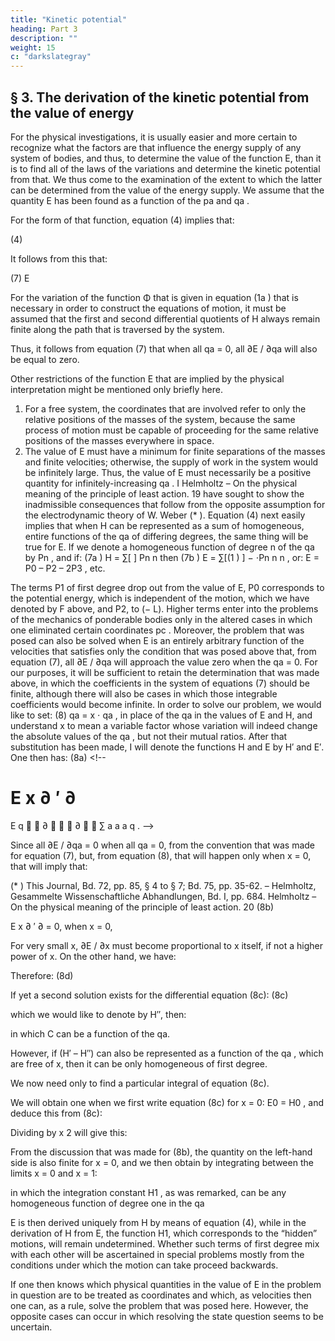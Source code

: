 ```yaml
---
title: "Kinetic potential"
heading: Part 3
description: ""
weight: 15
c: "darkslategray"
---
```



## § 3. The derivation of the kinetic potential from the value of energy

For the physical investigations, it is usually easier and more certain to recognize what
the factors are that influence the energy supply of any system of bodies, and thus, to
determine the value of the function E, than it is to find all of the laws of the variations
and determine the kinetic potential from that. We thus come to the examination of the
extent to which the latter can be determined from the value of the energy supply.
 We assume that the quantity E has been found as a function of the pa
 and qa . 

For the form of that function, equation (4) implies that:

(4) 

<!-- E = H −
H
q
q
  ∂
⋅   ∂   ∑ a
a a -->

It follows from this that:

(7) E

<!-- q
∂
∂ b
 = −
2H
q
q q
  ∂
⋅   ∂ ∂   ∑ a
a a b -->

For the variation of the function Φ that is given in equation (1a
) that is necessary in
order to construct the equations of motion, it must be assumed that the first and second
differential quotients of H always remain finite along the path that is traversed by the
system. 

Thus, it follows from equation (7) that when all qa = 0, all ∂E / ∂qa
 will also be
equal to zero.

 Other restrictions of the function E that are implied by the physical interpretation
might be mentioned only briefly here.
 1) For a free system, the coordinates that are involved refer to only the relative
positions of the masses of the system, because the same process of motion must be
capable of proceeding for the same relative positions of the masses everywhere in space.
 2) The value of E must have a minimum for finite separations of the masses and
finite velocities; otherwise, the supply of work in the system would be infinitely large.
Thus, the value of E must necessarily be a positive quantity for infinitely-increasing qa
 . I 
Helmholtz – On the physical meaning of the principle of least action. 19
have sought to show the inadmissible consequences that follow from the opposite
assumption for the electrodynamic theory of W. Weber (*
).
 Equation (4) next easily implies that when H can be represented as a sum of
homogeneous, entire functions of the qa
 of differing degrees, the same thing will be true
for E. If we denote a homogeneous function of degree n of the qa
 by Pn , and if:
(7a
) H = ∑[ ] Pn
n
then
(7b
) E = ∑[(1 ) ] − ⋅Pn
n
n ,
or:
E = P0 – P2 – 2P3 , etc.

The terms P1 of first degree drop out from the value of E, P0 corresponds to the potential energy, which is independent of the motion, which we have denoted by F
above, and P2, to (− L). Higher terms enter into the problems of the mechanics of
ponderable bodies only in the altered cases in which one eliminated certain coordinates
pc
.
 Moreover, the problem that was posed can also be solved when E is an entirely
arbitrary function of the velocities that satisfies only the condition that was posed above
that, from equation (7), all ∂E / ∂qa
 will approach the value zero when the qa
 = 0. For our
purposes, it will be sufficient to retain the determination that was made above, in which
the coefficients in the system of equations (7) should be finite, although there will also be
cases in which those integrable coefficients would become infinite.
 In order to solve our problem, we would like to set:
(8) qa
 = x ⋅ qa
 ,
in place of the qa
 in the values of E and H, and understand x to mean a variable factor
whose variation will indeed change the absolute values of the qa , but not their mutual
ratios.
 After that substitution has been made, I will denote the functions H and E by H′ and
E′. One then has:
(8a) <!-- 

E
x
∂ ′
∂
=
E
q
  ∂
⋅   ∂   ∑ a
a a
q . -->

Since all ∂E / ∂qa = 0 when all qa
 = 0, from the convention that was made for equation
(7), but, from equation (8), that will happen only when x = 0, that will imply that:

 (*
) This Journal, Bd. 72, pp. 85, § 4 to § 7; Bd. 75, pp. 35-62. – Helmholtz, Gesammelte
Wissenschaftliche Abhandlungen, Bd. I, pp. 684. 
Helmholtz – On the physical meaning of the principle of least action. 20
(8b) 

E
x
∂ ′
∂
= 0, when x = 0,


For very small x, ∂E / ∂x must become proportional to
x itself, if not a higher power of x. On the other hand, we have:

<!-- H
x
∂ ′
∂
 =
H
q
  ∂
⋅   ∂   ∑ a
a a
q ,
so:
(8c
) x ⋅
H
x
∂ ′
∂
=
H
q
q
  ∂
⋅   ∂   ∑ a
a a
 = − E′ + H′, -->

Therefore:
(8d) 

<!-- E
x
∂ ′
∂
 = − x ⋅
2
2
H
x
∂ ′
∂ -->

If yet a second solution exists for the differential equation (8c):
(8c) 

<!-- E′ = H′ − x ⋅
H
x
∂ ′
∂ -->

which we would like to denote by H″, then:

<!-- 0 = H′ – H″ – x ⋅
x
∂
∂
[H′ – H″] ;
i.e.:
log (H′ – H″) = log x + log C,
or
H′ – H″ = x ⋅ C, -->


in which C can be a function of the qa. 


However, if (H′ – H″) can also be represented as
a function of the qa , which are free of x, then it can be only homogeneous of first degree.


We now need only to find a particular integral of equation (8c).

We will obtain one when we first write equation (8c) for x = 0:
E0 = H0 , and deduce this from (8c):

<!-- (E′ – E0) = (H′ – H0) – x ⋅
x
∂
∂
[H′ – H0]. -->


Dividing by x 2
 will give this: 

<!-- − 2
1
x
(E′ – E0) = H H0
x x
∂   ′ −
  ∂   . -->

From the discussion that was made for (8b), the quantity on the left-hand side is also
finite for x = 0, and we then obtain by integrating between the limits x = 0 and x = 1:

<!-- (8f
) H′ – H0 = −
1
0
2 0
E E
x
′−
∫
⋅ dx + H1 , -->

in which the integration constant H1 , as was remarked, can be any homogeneous function
of degree one in the qa

E is then derived uniquely from H by means of equation (4), while in the derivation
of H from E, the function H1, which corresponds to the “hidden” motions, will remain
undetermined. Whether such terms of first degree mix with each other will be ascertained
in special problems mostly from the conditions under which the motion can take proceed
backwards.

If one then knows which physical quantities in the value of E in the problem in
question are to be treated as coordinates and which, as velocities then one can, as a rule,
solve the problem that was posed here. However, the opposite cases can occur in which
resolving the state question seems to be uncertain.


